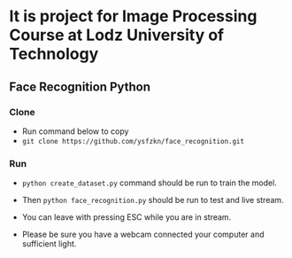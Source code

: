 # It is project for Image Processing Course at Lodz University of Technology 

## Face Recognition Python

### Clone
* Run command below to copy
* `git clone https://github.com/ysfzkn/face_recognition.git`

### Run
* `python create_dataset.py` command should be run to train the model.
* Then `python face_recognition.py` should be run to test and live stream.
* You can leave with pressing ESC while you are in stream.

* Please be sure you have a webcam connected your computer and sufficient light.
